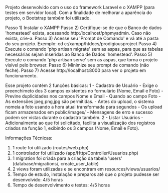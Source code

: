 Projeto desenvolvido com o uso do framework Laravel e o XAMPP (para testes em servidor local). Com a finalidade de melhorar a aparência do projeto, o Bootstrap também foi utilizado.

 Passo 1) Instalar o XAMPP
 Passo 2) Certifique-se de que o Banco de dados 'homestead' exista, acessando http:/localhost/phpmyadmin. Caso não exista, crie-a.
 Passo 3) Acesse seu 'Prompt de Comando' e vá até a pasta do seu projeto. Exemplo: cd c:/xampp/htdocs/prodigiousproject
 Passo 4) Execute o comando 'php artisan migrate' sem as aspas, para que as tabelas necessárias sejam inseridas ao Banco de Dados 'homestead'.
 Passo 5) Execute o comando 'php artisan serve' sem as aspas, que torna o projeto visível pelo browser.
 Passo 6) Minimize seu prompt de comando (não feche).
 Passo 7) Acesse http://localhost:8000 para ver o projeto em funcionamento.

 Esse projeto contém 2 funções básicas:
 1 - Cadastro de Usuário 
    - Exige o preenchimeto dos 3 campos existentes no formulário (Nome, Email e Foto)
    - Previne duplicidades nos campos Nome e Email
    - Quando ao campo Foto
        - As extensões jpeg,png,jpg são permitidas.
        - Antes do upload, o sistema nomeia a foto usando a hora atual transformada para segundos
        - Os upload ficam armazenados em public/images/
    - Mensagens de erro e sucesso podem ser vistas durante o cadastro também.
 2 - Listar Usuários - Adicionalmente ao que foi solicitado, facilita a visualização dos registros criados na função 1, exibindo os 3 campos (Nome, Email e Foto).
 
 
 Informações Técnicas:
 1) 1 route foi utilizado (routes/web.php)
 2) 1 controlador foi utilizado (app/Http/Controller/Usuarios.php)
 3) 1 migration foi criada para a criação da tabela 'users' (database/migrations/, create_user_table)
 4) 2 views foram utilizadas e se encontram em resources/views/usuarios/
 5) Tempo de estudo, instalação e preparos até que o projeto pudesse ser desenvolvido: 4/5 horas
 6) Tempo de desenvolvimento e testes: 4/5 horas 
